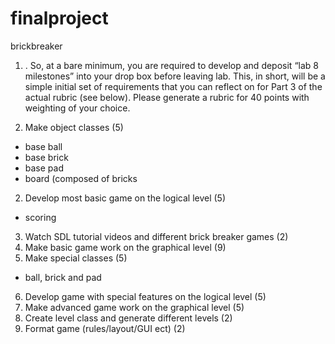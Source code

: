# finalproject
brickbreaker

1. . So, at a bare minimum, you are required to develop and deposit “lab 8
milestones” into your drop box before leaving lab. This, in short, will be a simple
initial set of requirements that you can reflect on for Part 3 of the actual rubric
(see below). Please generate a rubric for 40 points with weighting of your choice.

1. Make object classes (5) 
  - base ball
  - base brick 
  - base pad 
  - board (composed of bricks
2. Develop most basic game on the logical level (5)
 - scoring 
3. Watch SDL tutorial videos and different brick breaker games (2)
4. Make basic game work on the graphical level (9)
5. Make special classes (5)
 - ball, brick and pad 
6. Develop game with special features on the logical level (5)
7. Make advanced game work on the graphical level (5)
8. Create level class and generate different levels (2)
10. Format game (rules/layout/GUI ect) (2)
